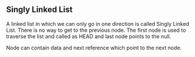 ## Singly Linked List

A linked list in which we can only go in one direction is called Singly Linked List. There is no way to get to the previous node. 
The first node is used to traverse the list and called as HEAD and last node points to the null.

Node can contain data and next reference which point to the next node. 
